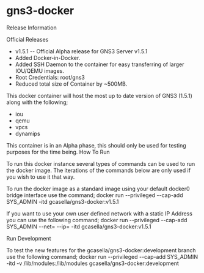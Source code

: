 # gns3-docker
Release Information

Official Releases

* v1.5.1 -- Official Alpha release for GNS3 Server v1.5.1
* Added Docker-in-Docker.
* Added SSH Daemon to the container for easy transferring of larger IOU/QEMU images.
* Root Credentials: root/gns3
* Reduced total size of Container by ~500MB.

This docker container will host the most up to date version of GNS3 (1.5.1) along with the following;

* iou
* qemu
* vpcs
* dynamips

This container is in an Alpha phase, this should only be used for testing purposes for the time being.
How To Run

To run this docker instance several types of commands can be used to run the docker image.
The iterations of the commands below are only used if you wish to use it that way.

To run the docker image as a standard image using your default docker0 bridge interface use the command;
docker run --privileged --cap-add SYS_ADMIN -itd gcasella/gns3-docker:v1.5.1

If you want to use your own user defined network with a static IP Address you can use the following command;
docker run --privileged --cap-add SYS_ADMIN --net=<net-name> --ip=<ip-addr> -itd gcasella/gns3-docker:v1.5.1

Run Development

To test the new features for the gcasella/gns3-docker:development branch use the following command;
docker run --privileged --cap-add SYS_ADMIN -itd -v /lib/modules:/lib/modules gcasella/gns3-docker:development

